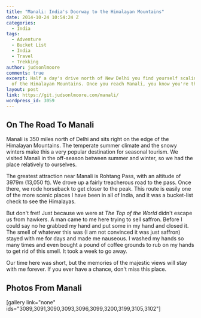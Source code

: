 ```yaml
---
title: "Manali: India's Doorway to the Himalayan Mountains"
date: 2014-10-24 10:54:24 Z
categories:
  - India
tags:
  - Adventure
  - Bucket List
  - India
  - Travel
  - Trekking
author: judsonlmoore
comments: true
excerpt: Half a day's drive north of New Delhi you find yourself scaling the foothills
  of the Himalayan Mountains. Once you reach Manali, you know you're there.
layout: post
link: https://git.judsonlmoore.com/manali/
wordpress_id: 3059
---
```


## On The Road To Manali

Manali is 350 miles north of Delhi and sits right on the edge of the Himalayan Mountains. The temperate summer climate and the snowy winters make this a very popular destination for seasonal tourism. We visited Manali in the off-season between summer and winter, so we had the place relatively to ourselves.

The greatest attraction near Manali is Rohtang Pass, with an altitude of 3979m (13,050 ft). We drove up a fairly treacherous road to the pass. Once there, we rode horseback to get closer to the peak. This route is easily one of the more scenic places I have been in all of India, and it was a bucket-list check to see the Himalayas.

But don't fret! Just because we were at _The Top of the World_ didn't escape us from hawkers. A man came to me here trying to sell saffron. Before I could say no he grabbed my hand and put some in my hand and closed it. The smell of whatever this was (I am not convinced it was just saffron) stayed with me for days and made me nauseous. I washed my hands so many times and even bought a pound of coffee grounds to rub on my hands to get rid of this smell. It took a week to go away.

Our time here was short, but the memories of the majestic views will stay with me forever. If you ever have a chance, don't miss this place.

## Photos From Manali

[gallery link="none" ids="3089,3091,3090,3093,3096,3099,3200,3199,3105,3102"]
